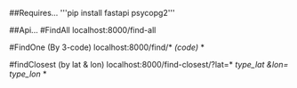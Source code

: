 ##Requires...
'''pip install fastapi psycopg2'''

##Api...
#FindAll
localhost:8000/find-all

#FindOne (By 3-code)
localhost:8000/find/* *(code)* *

#findClosest (by lat & lon)
localhost:8000/find-closest/?lat=* *type_lat* *&lon=* *type_lon* *